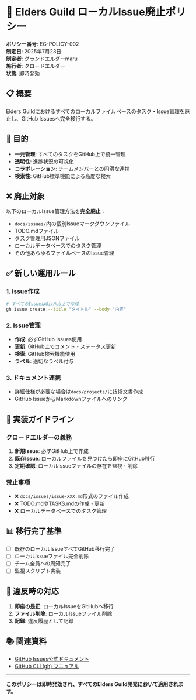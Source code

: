 # 🚫 Elders Guild ローカルIssue廃止ポリシー

**ポリシー番号**: EG-POLICY-002  
**制定日**: 2025年7月23日  
**制定者**: グランドエルダーmaru  
**施行者**: クロードエルダー  
**状態**: 即時発効

## 📋 概要
Elders Guildにおけるすべてのローカルファイルベースのタスク・Issue管理を廃止し、GitHub Issuesへ完全移行する。

## 🎯 目的
- **一元管理**: すべてのタスクをGitHub上で統一管理
- **透明性**: 進捗状況の可視化
- **コラボレーション**: チームメンバーとの円滑な連携
- **検索性**: GitHub標準機能による高度な検索

## ❌ 廃止対象
以下のローカルIssue管理方法を**完全廃止**：
- `docs/issues/`内の個別Issueマークダウンファイル
- TODO.mdファイル
- タスク管理用JSONファイル
- ローカルデータベースでのタスク管理
- その他あらゆるファイルベースのIssue管理

## ✅ 新しい運用ルール

### 1. Issue作成
```bash
# すべてのIssueはGitHub上で作成
gh issue create --title "タイトル" --body "内容"
```

### 2. Issue管理
- **作成**: 必ずGitHub Issues使用
- **更新**: GitHub上でコメント・ステータス更新
- **検索**: GitHub検索機能使用
- **ラベル**: 適切なラベル付与

### 3. ドキュメント連携
- 詳細仕様が必要な場合は`docs/projects/`に技術文書作成
- GitHub IssueからMarkdownファイルへのリンク

## 🔧 実装ガイドライン

### クロードエルダーの義務
1. **新規Issue**: 必ずGitHub上で作成
2. **既存Issue**: ローカルファイルを見つけたら即座にGitHub移行
3. **定期確認**: ローカルIssueファイルの存在を監視・削除

### 禁止事項
- ❌ `docs/issues/issue-XXX.md`形式のファイル作成
- ❌ TODO.mdやTASKS.mdの作成・更新
- ❌ ローカルデータベースでのタスク管理

## 📊 移行完了基準
- [ ] 既存のローカルIssueすべてGitHub移行完了
- [ ] ローカルIssueファイル完全削除
- [ ] チーム全員への周知完了
- [ ] 監視スクリプト実装

## 🚨 違反時の対応
1. **即座の是正**: ローカルIssueをGitHubへ移行
2. **ファイル削除**: ローカルIssueファイル削除
3. **記録**: 違反履歴として記録

## 📚 関連資料
- [GitHub Issues公式ドキュメント](https://docs.github.com/en/issues)
- [GitHub CLI (gh) マニュアル](https://cli.github.com/manual/)

---
**このポリシーは即時発効され、すべてのElders Guild開発において適用されます。**